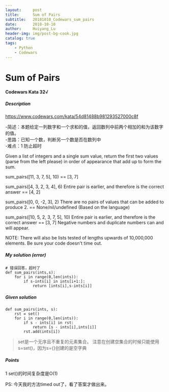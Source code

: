 ```yaml
---
layout:     post
title:      Sum of Pairs
subtitle:   20181010_Codewars_sum_pairs
date:       2018-10-10
author:     Huiyang_Lu
header-img: img/post-bg-cook.jpg
catalog: true
tags:
    - Python
    - Codewars
---
```

# Sum of Pairs
#### Codewars Kata 32√
##### Description
https://www.codewars.com/kata/54d81488b981293527000c8f  
  
-简述：本题给定一列数字和一个求和的值，返回数列中前两个相加的和为该数字的值。  
-思路：已知一个数，判断另一个数是否在数列中  
-难点：1 防止超时  
  
Given a list of integers and a single sum value, return the first two values (parse from the left please) in order of appearance that add up to form the sum.

sum_pairs([11, 3, 7, 5],   10)
== [3, 7]

sum_pairs([4, 3, 2, 3, 4],    6)
Entire pair is earlier, and therefore is the correct answer
== [4, 2]

sum_pairs([0, 0, -2, 3], 2)
There are no pairs of values that can be added to produce 2.
== None/nil/undefined (Based on the language)

sum_pairs([10, 5, 2, 3, 7, 5],   10)
Entire pair is earlier, and therefore is the correct answer
== [3, 7]
Negative numbers and duplicate numbers can and will appear.

NOTE: There will also be lists tested of lengths upwards of 10,000,000 elements. Be sure your code doesn't time out.

##### My solution (error)
	# 错误回答，超时了
	def sum_pairs(ints,s):
	    for i in range(0,len(ints)):
	        if s-ints[i] in ints[i+1:]:
	            return [ints[i],s-ints[i]]                                                                          

##### Given solution  
    def sum_pairs(ints, s):
        rst = set()
        for i in range(0,len(ints)):
            if s - ints[i] in rst:
                return [s - ints[i],ints[i]]
            rst.add(ints[i])
  
> set是一个无序且不重复的元素集合。
注意在创建空集合的时候只能使用s=set()，因为s={}创建的是空字典
  
##### Points
1 set()的时间复杂度是O(1)  
  
PS: 今天我的方法timed out了，看了答案才做出来。

